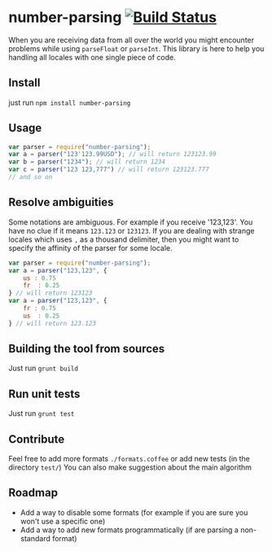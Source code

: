 # number-parsing [![Build Status](https://travis-ci.org/GuillaumeLeclerc/numberParsing.svg?branch=master)](https://travis-ci.org/GuillaumeLeclerc/numberParsing)

When you are receiving data from all over the world you might encounter problems while using `parseFloat` or `parseInt`. This library is here to help you handling all locales with one single piece of code.

## Install

just run `npm install number-parsing`

## Usage

```javascript 
var parser = require("number-parsing");
var a = parser("123'123.99USD"); // will return 123123.99
var b = parser("1234"); // will return 1234
var c = parser("123 123,777") // will return 123123.777
// and so on
```

## Resolve ambiguities
Some notations are ambiguous. For example if you receive '123,123'. You have no clue if it means `123.123` or `123123`. If you are dealing with strange locales which uses `,` as a thousand delimiter, then you might want to specify the affinity of the parser for some locale.
```javascript
var parser = require("number-parsing");
var a = parser("123,123", {
	us : 0.75
	fr  : 0.25
} // will return 123123
var a = parser("123,123", {
	fr : 0.75
	us  : 0.25
} // will return 123.123
```

## Building the tool from sources

Just run `grunt build`

## Run unit tests

Just run `grunt test`


## Contribute

Feel free to add more formats `./formats.coffee` or add new tests (in the directory `test/`)
You can also make suggestion about the main algorithm

## Roadmap 

- Add a way to disable some formats (for example if you are sure you won't use a specific one)
- Add a way to add new formats programmatically (if are parsing a non-standard format)
